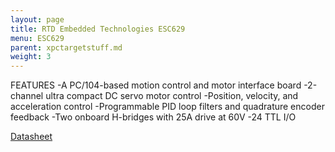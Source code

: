 ```yaml
---
layout: page
title: RTD Embedded Technologies ESC629
menu: ESC629
parent: xpctargetstuff.md
weight: 3
---
```



FEATURES
-A PC/104-based motion control and motor interface board
-2-channel ultra compact DC servo motor control
-Position, velocity, and acceleration control
-Programmable PID loop filters and quadrature encoder feedback
-Two onboard H-bridges with 25A drive at 60V
-24 TTL I/O

[Datasheet](https://www.rtd.com/NEW_manuals/hardware/utilitymodules/ESC629_BDM610020074A.pdf)
